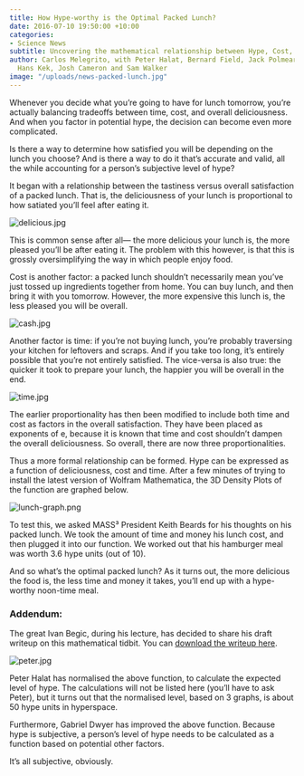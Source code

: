 ```yaml
---
title: How Hype-worthy is the Optimal Packed Lunch?
date: 2016-07-10 19:50:00 +10:00
categories:
- Science News
subtitle: Uncovering the mathematical relationship between Hype, Cost, Time and Deliciousness
author: Carlos Melegrito, with Peter Halat, Bernard Field, Jack Polmear, Ivan Begic,
  Hans Kek, Josh Cameron and Sam Walker
image: "/uploads/news-packed-lunch.jpg"
---
```


Whenever you decide what you’re going to have for lunch tomorrow, you’re actually balancing tradeoffs between time, cost, and overall deliciousness. And when you factor in potential hype, the decision can become even more complicated.

Is there a way to determine how satisfied you will be depending on the lunch you choose? And is there a way to do it that’s accurate and valid, all the while accounting for a person’s subjective level of hype?

It began with a relationship between the tastiness versus overall satisfaction of a packed lunch. That is, the deliciousness of your lunch is proportional to how satiated you’ll feel after eating it.

![delicious.jpg](/uploads/delicious.jpg)

This is common sense after all— the more delicious your lunch is, the more pleased you’ll be after eating it. The problem with this however, is that this is grossly oversimplifying the way in which people enjoy food.

Cost is another factor: a packed lunch shouldn’t necessarily mean you’ve just tossed up ingredients together from home. You can buy lunch, and then bring it with you tomorrow. However, the more expensive this lunch is, the less pleased you will be overall.

![cash.jpg](/uploads/cash.jpg)

Another factor is time: if you’re not buying lunch, you’re probably traversing your kitchen for leftovers and scraps. And if you take too long, it’s entirely possible that you’re not entirely satisfied. The vice-versa is also true: the quicker it took to prepare your lunch, the happier you will be overall in the end.

![time.jpg](/uploads/time.jpg)

The earlier proportionality has then been modified to include both time and cost as factors in the overall satisfaction. They have been placed as exponents of e, because it is known that time and cost shouldn’t dampen the overall deliciousness. So overall, there are now three proportionalities.

Thus a more formal relationship can be formed. Hype can be expressed as a function of deliciousness, cost and time. After a few minutes of trying to install the latest version of Wolfram Mathematica, the 3D Density Plots of the function are graphed below.

![lunch-graph.png](/uploads/lunch-graph.png)

To test this, we asked MASS³ President Keith Beards for his thoughts on his packed lunch. We took the amount of time and money his lunch cost, and then plugged it into our function. We worked out that his hamburger meal was worth 3.6 hype units (out of 10).

And so what’s the optimal packed lunch? As it turns out, the more delicious the food is, the less time and money it takes, you’ll end up with a hype-worthy noon-time meal.

### Addendum:

The great Ivan Begic, during his lecture, has decided to share his draft writeup on this mathematical tidbit. You can [download the writeup here](/uploads/Packed-Lunch.pdf).

![peter.jpg](/uploads/peter.jpg)

Peter Halat has normalised the above function, to calculate the expected level of hype. The calculations will not be listed here (you’ll have to ask Peter), but it turns out that the normalised level, based on 3 graphs, is about 50 hype units in hyperspace.

Furthermore, Gabriel Dwyer has improved the above function. Because hype is subjective, a person’s level of hype needs to be calculated as a function based on potential other factors.

It’s all subjective, obviously.
